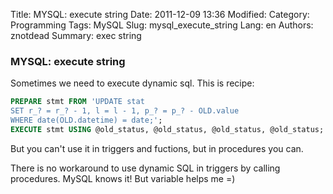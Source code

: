 Title: MYSQL: execute string
Date: 2011-12-09 13:36
Modified: 
Category: Programming
Tags: MySQL
Slug: mysql_execute_string
Lang: en
Authors: znotdead
Summary: exec string

### MYSQL: execute string

Sometimes we need to execute dynamic sql. This is recipe:
```sql
PREPARE stmt FROM 'UPDATE stat
SET r_? = r_? - 1, l = l - 1, p_? = p_? - OLD.value
WHERE date(OLD.datetime) = date;';
EXECUTE stmt USING @old_status, @old_status, @old_status, @old_status;
```
But you can't use it in triggers and fuctions, but in procedures you can.

There is no workaround to use dynamic SQL in triggers by calling procedures. MySQL knows it! But variable helps me =)
